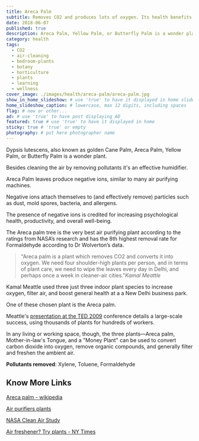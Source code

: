 ```yaml
---
title: Areca Palm
subtitle: Removes CO2 and produces lots of oxygen. Its health benefits will boost your energy and productivity.
date: 2018-06-07
published: true
description: Areca Palm, Yellow Palm, or Butterfly Palm is a wonder plant. Besides cleaning the air by removing pollutants it's an effective humidifier. # max 160 digits cos dunno how to trim it, yet......
category: health
tags:
  - CO2
  - air-cleaning
  - bedroom-plants
  - botany
  - horticulture
  - plants
  - learning
  - wellness
cover_image: ./images/health/areca-palm/areca-palm.jpg
show_in_home_slideshow: # use 'true' to have it displayed in home slideshow
home_slideshow_caption: # lowercase, max 12 digits, including spaces
flag: # new or other...
ad: # use 'true' to have post displaying AD
featured: true # use 'true' to have it displayed in home
sticky: true # 'true' or empty
photography: # put here photographer name
---
```

Dypsis lutescens, also known as golden Cane Palm, Areca Palm, Yellow Palm, or Butterfly Palm is a wonder plant.

Besides cleaning the air by removing pollutants it's an effective humidifier.

Areca Palm leaves produce negative ions, similar to many air purifying machines.

Negative ions attach themselves to (and effectively remove) particles such as dust, mold spores, bacteria, and allergens.

The presence of negative ions is credited for increasing psychological health, productivity, and overall well-being.


The Areca palm tree is the very best air purifying plant according to the ratings from NASA’s research and has the 8th highest removal rate for Formaldehyde according to Dr Wolverton’s data.

>"Areca palm is a plant which removes CO2 and converts it into oxygen. We need four shoulder-high plants per person, and in terms of plant care, we need to wipe the leaves every day in Delhi, and perhaps once a week in cleaner-air cities."_Kamal Meattle_

Kamal Meattle used three just three indoor plant species to increase oxygen, filter air, and boost general health at a a New Delhi business park.

One of these chosen plant is the Areca palm.


Meattle's [presentation at the TED 2009](https://www.ted.com/talks/kamal_meattle_on_how_to_grow_your_own_fresh_air) conference details a large-scale success, using thousands of plants for hundreds of workers.

In any living or working space, though, the three plants—Areca palm, Mother-in-law's Tongue, and a "Money Plant" can be used to convert carbon dioxide into oxygen, remove organic compounds, and generally filter and freshen the ambient air.

**Pollutants removed**: Xylene, Toluene, Formaldehyde


## Know More Links

[Areca palm - wikipedia](https://en.wikipedia.org/wiki/Dypsis_lutescens)

[Air purifiers plants](http://air-purifier-reviewsite.com/blog/15-house-plants-you-can-use-as-air-purifiers/)

[NASA Clean Air Study](https://en.wikipedia.org/wiki/NASA_Clean_Air_Study)

[Air freshener? Try plants - NY Times](https://www.nytimes.com/1994/02/13/nyregion/cuttings-need-an-air-freshener-try-plants.html)
